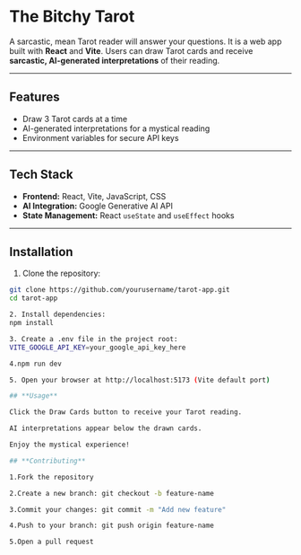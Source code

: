 # The Bitchy Tarot 

A sarcastic, mean Tarot reader will answer your questions. It is a web app built with **React** and **Vite**. Users can draw Tarot cards and receive **sarcastic, AI-generated interpretations** of their reading.

---

## **Features**

- Draw 3 Tarot cards at a time  
- AI-generated interpretations for a mystical reading  
- Environment variables for secure API keys

---

## **Tech Stack**

- **Frontend:** React, Vite, JavaScript, CSS  
- **AI Integration:** Google Generative AI API  
- **State Management:** React `useState` and `useEffect` hooks

---

## **Installation**

1. Clone the repository:

```bash
git clone https://github.com/yourusername/tarot-app.git
cd tarot-app

2. Install dependencies:
npm install

3. Create a .env file in the project root:
VITE_GOOGLE_API_KEY=your_google_api_key_here

4.npm run dev

5. Open your browser at http://localhost:5173 (Vite default port)

## **Usage** 

Click the Draw Cards button to receive your Tarot reading.

AI interpretations appear below the drawn cards.

Enjoy the mystical experience!

## **Contributing** 

1.Fork the repository

2.Create a new branch: git checkout -b feature-name

3.Commit your changes: git commit -m "Add new feature"

4.Push to your branch: git push origin feature-name

5.Open a pull request
